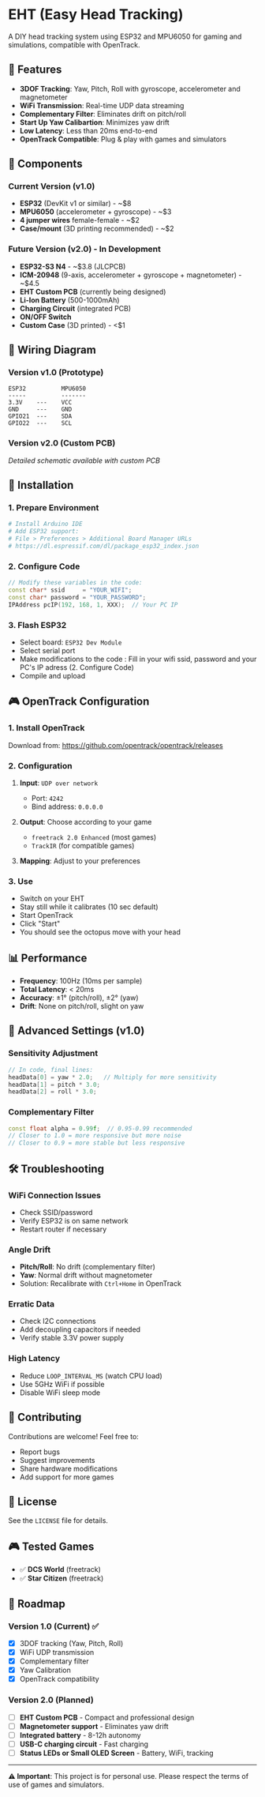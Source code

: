 # EHT (Easy Head Tracking)

A DIY head tracking system using ESP32 and MPU6050 for gaming and simulations, compatible with OpenTrack.

## 🎯 Features

- **3DOF Tracking**: Yaw, Pitch, Roll with gyroscope, accelerometer and magnetometer
- **WiFi Transmission**: Real-time UDP data streaming
- **Complementary Filter**: Eliminates drift on pitch/roll
- **Start Up Yaw Calibartion**: Minimizes yaw drift
- **Low Latency**: Less than 20ms end-to-end
- **OpenTrack Compatible**: Plug & play with games and simulators

## 🔧 Components

### Current Version (v1.0)
- **ESP32** (DevKit v1 or similar) - ~$8
- **MPU6050** (accelerometer + gyroscope) - ~$3
- **4 jumper wires** female-female - ~$2
- **Case/mount** (3D printing recommended) - ~$2

### Future Version (v2.0) - In Development
- **ESP32-S3 N4** - ~$3.8 (JLCPCB)
- **ICM-20948** (9-axis, accelerometer + gyroscope + magnetometer) - ~$4.5
- **EHT Custom PCB** (currently being designed)
- **Li-Ion Battery** (500-1000mAh)
- **Charging Circuit** (integrated PCB)
- **ON/OFF Switch**
- **Custom Case** (3D printed) - <$1

## 📐 Wiring Diagram

### Version v1.0 (Prototype)
```
ESP32          MPU6050
-----          -------
3.3V    ---    VCC
GND     ---    GND
GPIO21  ---    SDA
GPIO22  ---    SCL
```

### Version v2.0 (Custom PCB)
*Detailed schematic available with custom PCB*

## 🚀 Installation

### 1. Prepare Environment
```bash
# Install Arduino IDE
# Add ESP32 support:
# File > Preferences > Additional Board Manager URLs
# https://dl.espressif.com/dl/package_esp32_index.json
```

### 2. Configure Code
```cpp
// Modify these variables in the code:
const char* ssid     = "YOUR_WIFI";
const char* password = "YOUR_PASSWORD";
IPAddress pcIP(192, 168, 1, XXX);  // Your PC IP
```

### 3. Flash ESP32
- Select board: `ESP32 Dev Module`
- Select serial port
- Make modifications to the code : Fill in your wifi ssid, password and your PC's IP adress (2. Configure Code)
- Compile and upload

## 🎮 OpenTrack Configuration

### 1. Install OpenTrack
Download from: https://github.com/opentrack/opentrack/releases

### 2. Configuration
1. **Input**: `UDP over network`
   - Port: `4242`
   - Bind address: `0.0.0.0`

2. **Output**: Choose according to your game
   - `freetrack 2.0 Enhanced` (most games)
   - `TrackIR` (for compatible games)

3. **Mapping**: Adjust to your preferences

### 3. Use
- Switch on your EHT
- Stay still while it calibrates (10 sec default)
- Start OpenTrack
- Click "Start"
- You should see the octopus move with your head


## 📊 Performance

- **Frequency**: 100Hz (10ms per sample)
- **Total Latency**: < 20ms
- **Accuracy**: ±1° (pitch/roll), ±2° (yaw)
- **Drift**: None on pitch/roll, slight on yaw

## 🔧 Advanced Settings (v1.0)

### Sensitivity Adjustment
```cpp
// In code, final lines:
headData[0] = yaw * 2.0;   // Multiply for more sensitivity
headData[1] = pitch * 3.0;
headData[2] = roll * 3.0;
```

### Complementary Filter
```cpp
const float alpha = 0.99f;  // 0.95-0.99 recommended
// Closer to 1.0 = more responsive but more noise
// Closer to 0.9 = more stable but less responsive
```

## 🛠️ Troubleshooting

### WiFi Connection Issues
- Check SSID/password
- Verify ESP32 is on same network
- Restart router if necessary

### Angle Drift
- **Pitch/Roll**: No drift (complementary filter)
- **Yaw**: Normal drift without magnetometer
- Solution: Recalibrate with `Ctrl+Home` in OpenTrack

### Erratic Data
- Check I2C connections
- Add decoupling capacitors if needed
- Verify stable 3.3V power supply

### High Latency
- Reduce `LOOP_INTERVAL_MS` (watch CPU load)
- Use 5GHz WiFi if possible
- Disable WiFi sleep mode

## 🤝 Contributing

Contributions are welcome! Feel free to:
- Report bugs
- Suggest improvements
- Share hardware modifications
- Add support for more games

## 📄 License

See the `LICENSE` file for details.

## 🎮 Tested Games

- ✅ **DCS World** (freetrack)
- ✅ **Star Citizen** (freetrack)

## 🔮 Roadmap

### Version 1.0 (Current) ✅
- [x] 3DOF tracking (Yaw, Pitch, Roll)
- [x] WiFi UDP transmission
- [x] Complementary filter
- [x] Yaw Calibration
- [x] OpenTrack compatibility

### Version 2.0 (Planned)
- [ ] **EHT Custom PCB** - Compact and professional design
- [ ] **Magnetometer support** - Eliminates yaw drift
- [ ] **Integrated battery** - 8-12h autonomy
- [ ] **USB-C charging circuit** - Fast charging
- [ ] **Status LEDs or Small OLED Screen** - Battery, WiFi, tracking

---

**⚠️ Important**: This project is for personal use. Please respect the terms of use of games and simulators.
